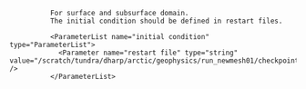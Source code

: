               For surface and subsurface domain.
              The initial condition should be defined in restart files.
              
              <ParameterList name="initial condition" type="ParameterList">
                <Parameter name="restart file" type="string" value="/scratch/tundra/dharp/arctic/geophysics/run_newmesh01/checkpoint10642.h5" />
              </ParameterList>
              

